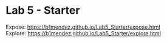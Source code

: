 # Lab 5 - Starter

Expose: https://b1mendez.github.io/Lab5_Starter/expose.html
<br> 
Explore: https://b1mendez.github.io/Lab5_Starter/explore.html
